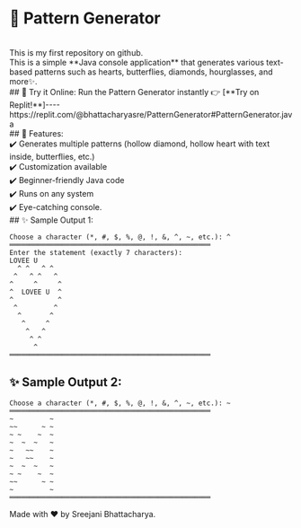 # 🎨 Pattern Generator
<br>
This is my first repository on github. 
<br>
This is a simple **Java console application** that generates various text-based patterns such as hearts, butterflies, diamonds, hourglasses, and more✨.
<br>
## 🚀 Try it Online: 
Run the Pattern Generator instantly 👉 [**Try on Replit!**]----https://replit.com/@bhattacharyasre/PatternGenerator#PatternGenerator.java
<br>
## 📌 Features:
<br>
✔️ Generates multiple patterns (hollow diamond, hollow heart with text inside, butterflies, etc.)  
<br>
✔️ Customization available
<br>
✔️ Beginner-friendly Java code  
<br>
✔️ Runs on any system
<br>
✔️ Eye-catching console.
<br>
## ✨ Sample Output 1:

```
Choose a character (*, #, $, %, @, !, &, ^, ~, etc.): ^
══════════════════════════════════════════════════
Enter the statement (exactly 7 characters):       
LOVEE U
  ^ ^   ^ ^        
 ^   ^ ^   ^       
^     ^     ^      
^  LOVEE U  ^      
^           ^      
 ^         ^       
  ^       ^        
   ^     ^
    ^   ^
     ^ ^
      ^
══════════════════════════════════════════════════
```


## ✨ Sample Output 2:

```
Choose a character (*, #, $, %, @, !, &, ^, ~, etc.): ~
══════════════════════════════════════════════════ 
~         ~
~~      ~ ~
~ ~    ~  ~
~  ~  ~   ~
~   ~~    ~
~   ~~    ~
~  ~  ~   ~
~ ~    ~  ~
~~      ~ ~
~         ~
══════════════════════════════════════════════════
``` 


Made with ❤️ by Sreejani Bhattacharya.

